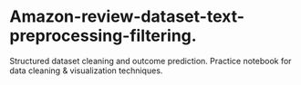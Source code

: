 # Amazon-review-dataset-text-preprocessing-filtering.
Structured dataset cleaning and outcome prediction. Practice notebook for data cleaning &amp; visualization techniques.
